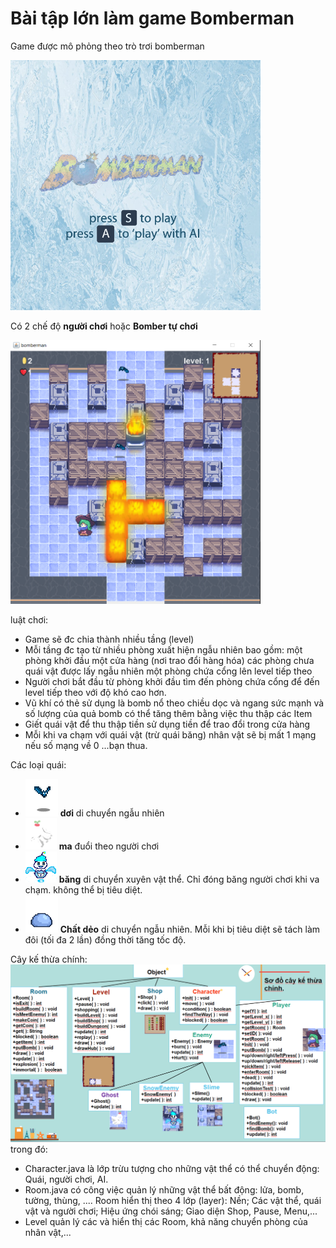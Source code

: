 # Bài tập lớn làm game Bomberman

Game được mô phỏng theo trò trơi bomberman

<img src="src\main\resources\Animations\Menu1.png" alt="drawing" width="400"/>

Có 2 chế độ **người chơi** hoặc **Bomber tự chơi**

<img src="src\main\resources\Img\Demo.png" alt="drawing" width="400"/>

luật chơi:
- Game sẽ đc chia thành nhiều tầng (level)
- Mỗi tầng đc tạo từ nhiều phòng xuất hiện ngẫu nhiên bao gồm:
    một phòng khởi đầu
    một cửa hàng (nơi trao đổi hàng hóa)
    các phòng chưa quái vật được lấy ngẫu nhiên
    một phòng chứa cổng lên level tiếp theo
- Người chơi bắt đầu từ phòng khởi đầu tìm đến phòng chứa cổng để đến level tiếp theo với độ khó cao hơn.
- Vũ khí có thẻ sử dụng là bomb nổ theo chiều dọc và ngang sức mạnh và số lượng của quả bomb có thể tăng thêm bằng việc thu thập các Item
- Giết quái vật để thu thập tiền sử dụng tiền để trao đổi trong cửa hàng
- Mỗi khi va chạm với quái vật (trừ quái băng) nhân vật sẽ bị mất 1 mạng nếu số mạng về 0 ...bạn thua.

Các loại quái:
- ![](https://github.com/tvphuong10/Bomberman_UET/blob/main/src/main/resources/Animations/Bat1.png) **dơi** di chuyển ngẫu nhiên  
- ![](https://github.com/tvphuong10/Bomberman_UET/blob/main/src/main/resources/Animations/Ghost1.png) **ma** đuổi theo người chơi 
- ![](https://github.com/tvphuong10/Bomberman_UET/blob/main/src/main/resources/Animations/Iceboss1.png) **băng** di chuyển xuyên vật thể. Chỉ đóng băng người chơi khi va chạm. không thể bị tiêu diệt.
- ![](https://github.com/tvphuong10/Bomberman_UET/blob/main/src/main/resources/Animations/Slime1.png) **Chất dẻo** di chuyển ngẫu nhiên. Mỗi khi bị tiêu diệt sẽ tách làm đôi (tối đa 2 lần) đồng thời tăng tốc độ.

Cây kế thừa chính:
<img src="src\main\resources\Img\Demo2.png" alt="drawing" width="900"/>
trong đó:
- Character.java là lớp trừu tượng cho những vật thể có thể chuyển động: Quái, người chơi, AI.
- Room.java có công việc quản lý những vật thể bất động: lửa, bomb, tường, thùng, ....
  Room hiển thị theo 4 lớp (layer): Nền; Các vật thể, quái vật và người chơi; Hiệu ứng chói sáng; Giao diện Shop, Pause, Menu,...
- Level quản lý các và hiển thị các Room, khả năng chuyển phòng của nhân vật,...

